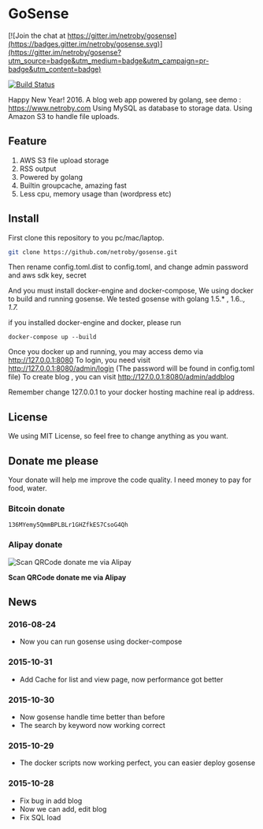 # GoSense

[![Join the chat at https://gitter.im/netroby/gosense](https://badges.gitter.im/netroby/gosense.svg)](https://gitter.im/netroby/gosense?utm_source=badge&utm_medium=badge&utm_campaign=pr-badge&utm_content=badge)

[![Build Status](https://travis-ci.org/netroby/gosense.svg?branch=master)](https://travis-ci.org/netroby/gosense)

Happy New Year! 2016.
A blog web app powered by golang, see demo : https://www.netroby.com
Using MySQL as database to storage data. Using Amazon S3 to handle file uploads.

## Feature


1. AWS S3 file upload storage
2. RSS output
3. Powered by golang
4. Builtin groupcache, amazing fast
5. Less cpu, memory usage than (wordpress etc)

## Install


First clone this repository to you pc/mac/laptop.

```bash
git clone https://github.com/netroby/gosense.git
```
Then rename config.toml.dist to config.toml, and change admin password and aws sdk key, secret

And you must install docker-engine and docker-compose, We using docker to build and running gosense.
We tested gosense with golang 1.5.* , 1.6.*., 1.7.*

if you installed docker-engine  and docker, please run 

```
docker-compose up --build
```

Once you docker up and running, you may access demo via http://127.0.0.1:8080
To login, you need visit http://127.0.0.1:8080/admin/login  (The password will be found in config.toml file)
To create blog , you can visit http://127.0.0.1:8080/admin/addblog

Remember change 127.0.0.1 to your docker hosting machine real ip address.


## License

We using MIT License, so feel free to change anything as you want.

## Donate me please

Your donate will help me improve the code quality. I need money to pay for food, water.

### Bitcoin donate

```
136MYemy5QmmBPLBLr1GHZfkES7CsoG4Qh
```
### Alipay donate
![Scan QRCode donate me via Alipay](https://www.netroby.com/assets/images/alipayme.jpg)

**Scan QRCode donate me via Alipay**


## News

### 2016-08-24

* Now you can run gosense using docker-compose

### 2015-10-31

* Add Cache for list and view page, now performance got better

### 2015-10-30

* Now gosense handle time better than before
* The search by keyword now working correct

### 2015-10-29

* The docker scripts now working perfect, you can easier deploy gosense 

### 2015-10-28

* Fix bug in add blog
* Now we can add, edit blog
* Fix SQL load


